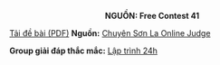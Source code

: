 **<center>NGUỒN: Free Contest 41</center>**

[Tải đề bài (PDF)](/statements/2234/CAB.pdf)
**Nguồn:** [Chuyên Sơn La Online Judge](http://csloj.ddns.net/)

**Group giải đáp thắc mắc:** [Lập trình 24h](https://www.facebook.com/groups/1386904321519984)